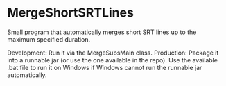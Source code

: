 # MergeShortSRTLines
Small program that automatically merges short SRT lines up to the maximum specified duration. 

Development: Run it via the MergeSubsMain class.
Production: Package it into a runnable jar (or use the one available in the repo). Use the available .bat file to run it on Windows if Windows cannot run the runnable jar automatically. 
